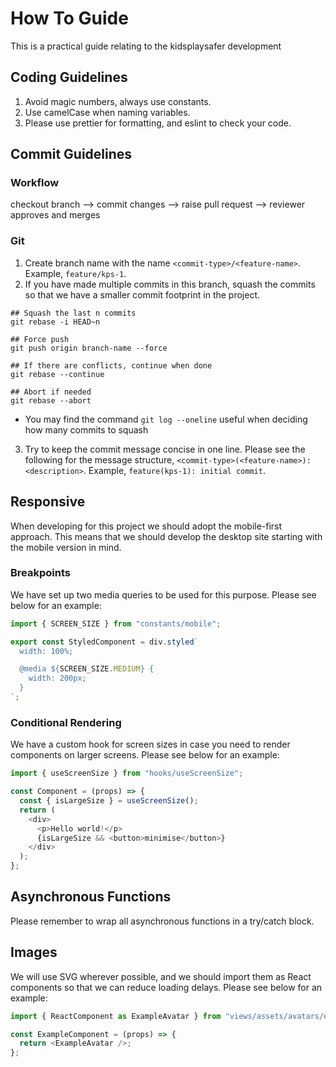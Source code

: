 # How To Guide

This is a practical guide relating to the kidsplaysafer development

## Coding Guidelines

1. Avoid magic numbers, always use constants.
2. Use camelCase when naming variables.
3. Please use prettier for formatting, and eslint to check your code.

## Commit Guidelines

### Workflow

checkout branch --> commit changes --> raise pull request --> reviewer approves and merges

### Git

1. Create branch name with the name `<commit-type>/<feature-name>`. Example, `feature/kps-1`.
2. If you have made multiple commits in this branch, squash the commits so that we have a smaller commit footprint in the project.

```
## Squash the last n commits
git rebase -i HEAD~n

## Force push
git push origin branch-name --force

## If there are conflicts, continue when done
git rebase --continue

## Abort if needed
git rebase --abort
```

- You may find the command `git log --oneline` useful when deciding how many commits to squash

3. Try to keep the commit message concise in one line. Please see the following for the message structure, `<commit-type>(<feature-name>): <description>`. Example, `feature(kps-1): initial commit`.

## Responsive

When developing for this project we should adopt the mobile-first approach. This means that we should develop the desktop site starting with the mobile version in mind.

### Breakpoints

We have set up two media queries to be used for this purpose. Please see below for an example:

```javascript
import { SCREEN_SIZE } from "constants/mobile";

export const StyledComponent = div.styled`
  width: 100%;

  @media ${SCREEN_SIZE.MEDIUM} {
    width: 200px;
  }
`;
```

### Conditional Rendering

We have a custom hook for screen sizes in case you need to render components on larger screens. Please see below for an example:

```javascript
import { useScreenSize } from "hooks/useScreenSize";

const Component = (props) => {
  const { isLargeSize } = useScreenSize();
  return (
    <div>
      <p>Hello world!</p>
      {isLargeSize && <button>minimise</button>}
    </div>
  );
};
```

## Asynchronous Functions

Please remember to wrap all asynchronous functions in a try/catch block.

## Images

We will use SVG wherever possible, and we should import them as React components so that we can reduce loading delays. Please see below for an example:

```javascript
import { ReactComponent as ExampleAvatar } from "views/assets/avatars/exampleAvatar.svg";

const ExampleComponent = (props) => {
  return <ExampleAvatar />;
};
```
